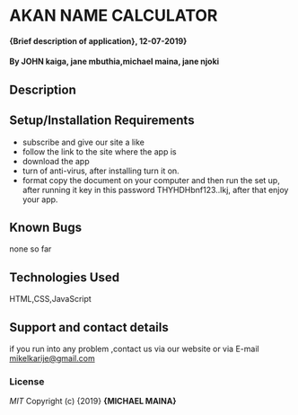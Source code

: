# AKAN NAME CALCULATOR
#### {Brief description of application}, 12-07-2019}
#### By **JOHN kaiga, jane mbuthia,michael maina, jane njoki**
## Description

## Setup/Installation Requirements
* subscribe and give our site a like
* follow the link to the site where the app is
* download the app
* turn of anti-virus, after installing turn it on.
* format
copy the document on your computer and then run the set up, after running it key in this password
THYHDHbnf123..lkj, after that enjoy your app.
## Known Bugs
none so far
## Technologies Used
HTML,CSS,JavaScript
## Support and contact details
if you run into any problem ,contact us via our website or via E-mail
mikelkarije@gmail.com
### License
*MIT*
Copyright (c) {2019} **{MICHAEL MAINA}**
  
